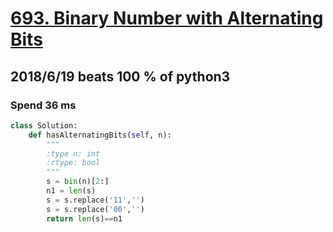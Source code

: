 # [693. Binary Number with Alternating Bits](https://leetcode.com/problems/binary-number-with-alternating-bits/description/)

## 2018/6/19 beats 100 % of python3
### Spend 36 ms
```python
class Solution:
    def hasAlternatingBits(self, n):
        """
        :type n: int
        :rtype: bool
        """
        s = bin(n)[2:]
        n1 = len(s)
        s = s.replace('11','')
        s = s.replace('00','')
        return len(s)==n1
```
